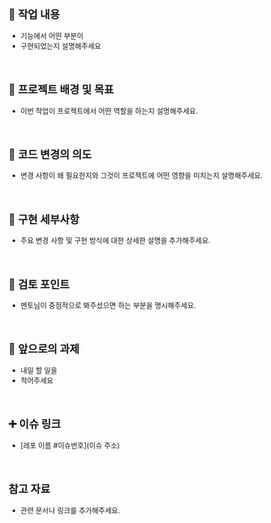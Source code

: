 ## 🔎 작업 내용

- 기능에서 어떤 부분이
- 구현되었는지 설명해주세요

<br/>

## 🔎 프로젝트 배경 및 목표

- 이번 작업이 프로젝트에서 어떤 역할을 하는지 설명해주세요.

<br/>

## 🔎 코드 변경의 의도

- 변경 사항이 왜 필요한지와 그것이 프로젝트에 어떤 영향을 미치는지 설명해주세요.

<br/>

## 🔎 구현 세부사항

- 주요 변경 사항 및 구현 방식에 대한 상세한 설명을 추가해주세요.

<br/>

## 🔎 검토 포인트

- 멘토님이 중점적으로 봐주셨으면 하는 부분을 명시해주세요.

<br/>

## 🔧 앞으로의 과제

- 내일 할 일을
- 적어주세요

<br/>

## ➕ 이슈 링크

- [레포 이름 #이슈번호](이슈 주소)

<br/>

## 참고 자료

- 관련 문서나 링크를 추가해주세요.
